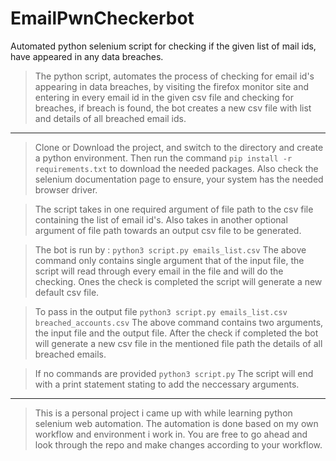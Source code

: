 # EmailPwnCheckerbot
Automated python selenium script for checking if the given list of mail ids, have appeared in any data breaches.


> The python script, automates the process of checking for email id's appearing in data breaches, by visiting the firefox monitor site and entering in every email id in the given csv file and checking for breaches, if breach is found, the bot creates a new csv file with list and details of all breached email ids.

---

> Clone or Download the project, and switch to the directory and create a python environment.
> Then run the command `pip install -r requirements.txt` to download the needed packages.
> Also check the selenium documentation page to ensure, your system has the needed browser driver.

> The script takes in one required argument of file path to the csv file containing the list of email id's.
> Also takes in another optional argument of file path towards an output csv file to be generated.

> The bot is run by : `python3 script.py emails_list.csv` 
> The above command only contains single argument that of the input file, the script will read through every email in the file and will do the checking.
> Ones the check is completed the script will generate a new default csv file.

> To pass in the output file `python3 script.py emails_list.csv breached_accounts.csv`
> The above command contains two arguments, the input file and the output file. 
> After the check if completed the bot will generate a new csv file in the mentioned file path the details of all breached emails.

> If no commands are provided `python3 script.py`
> The script will end with a print statement stating to add the neccessary arguments.

---

> This is a personal project i came up with while learning python selenium web automation. The automation is done based on my own workflow and environment i work in. You are free to go ahead and look through the repo and make changes according to your workflow.
